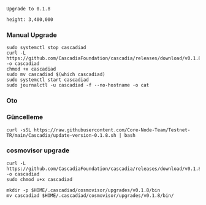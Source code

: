 `Upgrade to 0.1.8`

`height: 3,400,000`

### Manual Upgrade
```
sudo systemctl stop cascadiad
curl -L https://github.com/CascadiaFoundation/cascadia/releases/download/v0.1.8/cascadiad -o cascadiad
chmod +x cascadiad
sudo mv cascadiad $(which cascadiad)
sudo systemctl start cascadiad
sudo journalctl -u cascadiad -f --no-hostname -o cat
```

### Oto

### Güncelleme 
```
curl -sSL https://raw.githubusercontent.com/Core-Node-Team/Testnet-TR/main/Cascadia/update-version-0.1.8.sh | bash
```

### cosmovisor upgrade
```
curl -L https://github.com/CascadiaFoundation/cascadia/releases/download/v0.1.8/cascadiad -o cascadiad
sudo chmod u+x cascadiad

mkdir -p $HOME/.cascadiad/cosmovisor/upgrades/v0.1.8/bin
mv cascadiad $HOME/.cascadiad/cosmovisor/upgrades/v0.1.8/bin/

```
